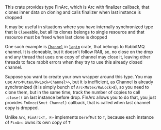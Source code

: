 This crate provides type FinArc, which is Arc with finalizer callback, that
clones inner data on cloning and calls finalizer when last instance is dropped

It may be useful in situations where you have internally synchronized type that is `Clone`able,
but all its clones belongs to single resource and that resource must be freed when last clone is dropped

One such example is [`Channel`](https://docs.rs/lapin/0.36.2/lapin/struct.Channel.html) in [`lapin`](https://docs.rs/lapin) crate, that belongs to RabbitMQ channel.
It is cloneable, but it doesn't follow RAII, so, no close on the drop
and any thread that uses one copy of channel may close it, leaving other threads to face
rabbit errors when they try to use this already closed channel.

Suppose you want to create your own wrapper around this type.
You may use `Arc<Mutex/RwLock<Channel>>`, but it is inefficient, as Channel is already synchronized
(it is simply bunch of `Arc<Mutex/RwLock>`s), so you need to clone them, but in the same time, track
the number of copies to call `.close()` on last instance before drop.
FinArc allows you to do that, you just provides `FnOnce(&mut Channel)` callback, that is called
when last channel copy is dropped.

Unlike `Arc`, `FinArc<T, F>` implements `DerefMut` to `T`, because each instance of `FinArc` owns
its own copy of `T`
